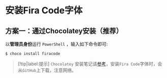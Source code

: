 # 安装Fira Code字体

## 方案一：通过Chocolatey安装（推荐）

以**管理员身份**运行 `PowerShell` ，输入如下命令即可:

```shell
$ choco install firacode
```

> [!tip|label:提示]
> `Chocolatey` 安装笔记请[参考](Chocolatey/README.md)，安装`Fira Code`字体时，会从`GitHub`上下载，注意网络。


